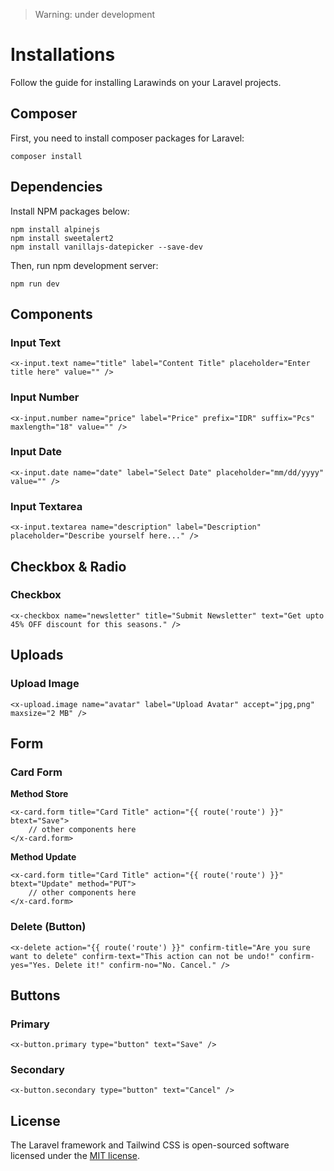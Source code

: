 > Warning: under development

# Installations

Follow the guide for installing Larawinds on your Laravel projects.

## Composer

First, you need to install composer packages for Laravel:

```console
composer install
```

## Dependencies

Install NPM packages below:

```console
npm install alpinejs 
npm install sweetalert2
npm install vanillajs-datepicker --save-dev
```

Then, run npm development server:

```console
npm run dev
```

## Components

### Input Text

```blade
<x-input.text name="title" label="Content Title" placeholder="Enter title here" value="" />
```

### Input Number

```blade
<x-input.number name="price" label="Price" prefix="IDR" suffix="Pcs" maxlength="18" value="" />
```

### Input Date

```blade
<x-input.date name="date" label="Select Date" placeholder="mm/dd/yyyy" value="" />
```

### Input Textarea

```blade
<x-input.textarea name="description" label="Description" placeholder="Describe yourself here..." />
```

## Checkbox & Radio

### Checkbox

```blade
<x-checkbox name="newsletter" title="Submit Newsletter" text="Get upto 45% OFF discount for this seasons." />
```

## Uploads

### Upload Image

```blade
<x-upload.image name="avatar" label="Upload Avatar" accept="jpg,png" maxsize="2 MB" />
```

## Form

### Card Form

**Method Store**

```blade
<x-card.form title="Card Title" action="{{ route('route') }}" btext="Save">
    // other components here
</x-card.form>
```

**Method Update**

```blade
<x-card.form title="Card Title" action="{{ route('route') }}" btext="Update" method="PUT">
    // other components here
</x-card.form>
```

### Delete (Button)

```blade
<x-delete action="{{ route('route') }}" confirm-title="Are you sure want to delete" confirm-text="This action can not be undo!" confirm-yes="Yes. Delete it!" confirm-no="No. Cancel." />
```

## Buttons

### Primary

```blade
<x-button.primary type="button" text="Save" />
```

### Secondary

```blade
<x-button.secondary type="button" text="Cancel" />
```


## License

The Laravel framework and Tailwind CSS is open-sourced software licensed under the [MIT license](https://opensource.org/licenses/MIT).
